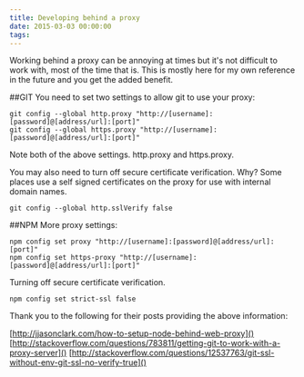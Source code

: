 ```yaml
---
title: Developing behind a proxy
date: 2015-03-03 00:00:00
tags:
---
```

Working behind a proxy can be annoying at times but it's not difficult to work with, most of the time that is. This is mostly here for my own reference in the future and you get the added benefit.
<!-- more -->
##GIT
You need to set two settings to allow git to use your proxy:

```
git config --global http.proxy "http://[username]:[password]@[address/url]:[port]"
git config --global https.proxy "http://[username]:[password]@[address/url]:[port]"
```

Note both of the above settings. http.proxy and https.proxy.

You may also need to turn off secure certificate verification. Why? Some places use a self signed certificates on the proxy for use with internal domain names.

```
git config --global http.sslVerify false
```

##NPM
More proxy settings:
```
npm config set proxy "http://[username]:[password]@[address/url]:[port]"
npm config set https-proxy "http://[username]:[password]@[address/url]:[port]"
```
Turning off secure certificate verification.

```
npm config set strict-ssl false
```

Thank you to the following for their posts providing the above information:

[http://jjasonclark.com/how-to-setup-node-behind-web-proxy]()
[http://stackoverflow.com/questions/783811/getting-git-to-work-with-a-proxy-server]()
[http://stackoverflow.com/questions/12537763/git-ssl-without-env-git-ssl-no-verify-true]()
